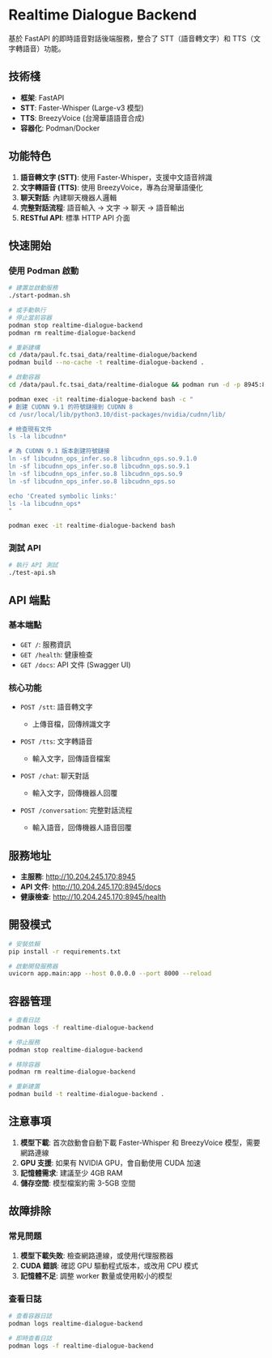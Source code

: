 # Realtime Dialogue Backend

基於 FastAPI 的即時語音對話後端服務，整合了 STT（語音轉文字）和 TTS（文字轉語音）功能。

## 技術棧

- **框架**: FastAPI
- **STT**: Faster-Whisper (Large-v3 模型)
- **TTS**: BreezyVoice (台灣華語語音合成)
- **容器化**: Podman/Docker

## 功能特色

1. **語音轉文字 (STT)**: 使用 Faster-Whisper，支援中文語音辨識
2. **文字轉語音 (TTS)**: 使用 BreezyVoice，專為台灣華語優化
3. **聊天對話**: 內建聊天機器人邏輯
4. **完整對話流程**: 語音輸入 → 文字 → 聊天 → 語音輸出
5. **RESTful API**: 標準 HTTP API 介面

## 快速開始

### 使用 Podman 啟動

```bash
# 建置並啟動服務
./start-podman.sh

# 或手動執行
# 停止當前容器
podman stop realtime-dialogue-backend
podman rm realtime-dialogue-backend

# 重新建構
cd /data/paul.fc.tsai_data/realtime-dialogue/backend
podman build --no-cache -t realtime-dialogue-backend .

# 啟動容器
cd /data/paul.fc.tsai_data/realtime-dialogue && podman run -d -p 8945:8000 --gpus all -v ./backend:/app:z -v ./models:/app/models:z -e LD_LIBRARY_PATH="/usr/local/lib/python3.10/dist-packages/nvidia/cudnn/lib:/usr/local/lib/python3.10/dist-packages/ctranslate2.libs:/usr/local/nvidia/lib:/usr/local/nvidia/lib64" -e FIPS_MODE=0 -e OPENSSL_FIPS=0 -e LIBCRYPTO_FIPS=0 --name realtime-dialogue-backend realtime-dialogue-backend

podman exec -it realtime-dialogue-backend bash -c "
# 創建 CUDNN 9.1 的符號鏈接到 CUDNN 8
cd /usr/local/lib/python3.10/dist-packages/nvidia/cudnn/lib/

# 檢查現有文件
ls -la libcudnn*

# 為 CUDNN 9.1 版本創建符號鏈接
ln -sf libcudnn_ops_infer.so.8 libcudnn_ops.so.9.1.0
ln -sf libcudnn_ops_infer.so.8 libcudnn_ops.so.9.1
ln -sf libcudnn_ops_infer.so.8 libcudnn_ops.so.9
ln -sf libcudnn_ops_infer.so.8 libcudnn_ops.so

echo 'Created symbolic links:'
ls -la libcudnn_ops*
"

podman exec -it realtime-dialogue-backend bash
```

### 測試 API

```bash
# 執行 API 測試
./test-api.sh
```

## API 端點

### 基本端點

- `GET /`: 服務資訊
- `GET /health`: 健康檢查
- `GET /docs`: API 文件 (Swagger UI)

### 核心功能

- `POST /stt`: 語音轉文字
  - 上傳音檔，回傳辨識文字
  
- `POST /tts`: 文字轉語音  
  - 輸入文字，回傳語音檔案
  
- `POST /chat`: 聊天對話
  - 輸入文字，回傳機器人回覆
  
- `POST /conversation`: 完整對話流程
  - 輸入語音，回傳機器人語音回覆

## 服務地址

- **主服務**: http://10.204.245.170:8945
- **API 文件**: http://10.204.245.170:8945/docs
- **健康檢查**: http://10.204.245.170:8945/health

## 開發模式

```bash
# 安裝依賴
pip install -r requirements.txt

# 啟動開發服務器
uvicorn app.main:app --host 0.0.0.0 --port 8000 --reload
```

## 容器管理

```bash
# 查看日誌
podman logs -f realtime-dialogue-backend

# 停止服務
podman stop realtime-dialogue-backend

# 移除容器
podman rm realtime-dialogue-backend

# 重新建置
podman build -t realtime-dialogue-backend .
```

## 注意事項

1. **模型下載**: 首次啟動會自動下載 Faster-Whisper 和 BreezyVoice 模型，需要網路連線
2. **GPU 支援**: 如果有 NVIDIA GPU，會自動使用 CUDA 加速
3. **記憶體需求**: 建議至少 4GB RAM
4. **儲存空間**: 模型檔案約需 3-5GB 空間

## 故障排除

### 常見問題

1. **模型下載失敗**: 檢查網路連線，或使用代理服務器
2. **CUDA 錯誤**: 確認 GPU 驅動程式版本，或改用 CPU 模式
3. **記憶體不足**: 調整 worker 數量或使用較小的模型

### 查看日誌

```bash
# 查看容器日誌
podman logs realtime-dialogue-backend

# 即時查看日誌
podman logs -f realtime-dialogue-backend
```
